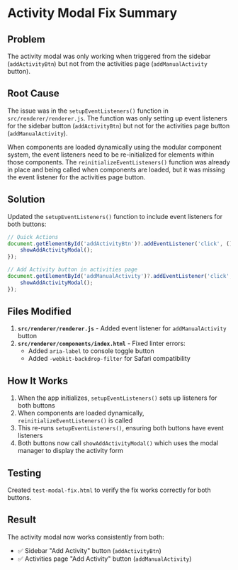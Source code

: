 # Activity Modal Fix Summary

## Problem
The activity modal was only working when triggered from the sidebar (`addActivityBtn`) but not from the activities page (`addManualActivity` button).

## Root Cause
The issue was in the `setupEventListeners()` function in `src/renderer/renderer.js`. The function was only setting up event listeners for the sidebar button (`addActivityBtn`) but not for the activities page button (`addManualActivity`).

When components are loaded dynamically using the modular component system, the event listeners need to be re-initialized for elements within those components. The `reinitializeEventListeners()` function was already in place and being called when components are loaded, but it was missing the event listener for the activities page button.

## Solution
Updated the `setupEventListeners()` function to include event listeners for both buttons:

```javascript
// Quick Actions
document.getElementById('addActivityBtn')?.addEventListener('click', () => {
    showAddActivityModal();
});

// Add Activity button in activities page
document.getElementById('addManualActivity')?.addEventListener('click', () => {
    showAddActivityModal();
});
```

## Files Modified
1. **`src/renderer/renderer.js`** - Added event listener for `addManualActivity` button
2. **`src/renderer/components/index.html`** - Fixed linter errors:
   - Added `aria-label` to console toggle button
   - Added `-webkit-backdrop-filter` for Safari compatibility

## How It Works
1. When the app initializes, `setupEventListeners()` sets up listeners for both buttons
2. When components are loaded dynamically, `reinitializeEventListeners()` is called
3. This re-runs `setupEventListeners()`, ensuring both buttons have event listeners
4. Both buttons now call `showAddActivityModal()` which uses the modal manager to display the activity form

## Testing
Created `test-modal-fix.html` to verify the fix works correctly for both buttons.

## Result
The activity modal now works consistently from both:
- ✅ Sidebar "Add Activity" button (`addActivityBtn`)
- ✅ Activities page "Add Activity" button (`addManualActivity`) 